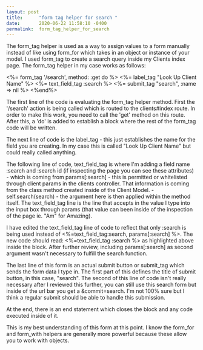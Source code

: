 ```yaml
---
layout: post
title:      "form tag helper for search "
date:       2020-06-22 11:58:10 -0400
permalink:  form_tag_helper_for_search
---
```



The form_tag helper is used as a way to assign values to a form manually instead of like using form_for which takes in an object or instance of your model. I used form_tag to create a search query inside my Clients index page. The form_tag helper in my case works as follows: 

<%= form_tag '/search', method: :get do %>
   <%= label_tag "Look Up Client Name" %>
   <%= text_field_tag :search %>
   <%= submit_tag "search", :name => nil %>
<%end%>

The first line of the code is evaluating the form_tag helper method. First the '/search' action is being called which is routed to the clients#index route. In order to make this work, you need to call the 'get' method on this route.  After this, a 'do' is added to establish a block where the rest of the form_tag code will be written. 

The next line of code is the label_tag - this just establishes the name for the field you are creating. In my case this is called "Look Up Client Name" but could really called anything. 

The following line of code, text_field_tag is where I'm adding a field name :search and :search id  (if inspecting the page you can see these attributes) - which is coming from params[:search] - this is permitted or whitelisted through client params in the clients controller. That information is coming from the class method created inside of the Client Model. - self.search(search) - the argument here is then applied within the method itself. The text_field_tag line is the line that accepts in the value I type into the input box through params (that value can been inside of the inspection of the page ie. "Am" for Amazing). 

I have edited the text_field_tag line of code to reflect that only :search  is being used instead of <%=text_field_tag:search, params[:search] %>. The new code should read: 
<%=text_field_tag :search %> as highlighted above inside the block. After further review, including params[:search] as second argument wasn't necessary to fulfill the search function. 

The last line of this form is an actual submit button or submit_tag  which sends the form data I type in. The first part of this defines the title of submit button, in this case, "search". The second of this line of code isn't really necessary after I reviewed this further, you can still use this search form but inside of the url bar you get a &commit=search. I'm not 100% sure but I think a  regular submit should be able to handle this submission. 

At the end, there is an end statement which closes the block and any code executed inside of it. 

This is my best understanding of this form at this point. I know the form_for and form_with helpers are generally more powerful because these allow you to work with objects. 

